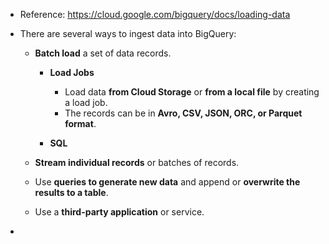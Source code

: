 - Reference: https://cloud.google.com/bigquery/docs/loading-data

- There are several ways to ingest data into BigQuery:
  - **Batch load** a set of data records.
    - **Load Jobs**
      - Load data **from Cloud Storage** or **from a local file** by creating a load job.
      - The records can be in **Avro, CSV, JSON, ORC, or Parquet format**. 

    - **SQL**

  - **Stream individual records** or batches of records.
  - Use **queries to generate new data** and append or **overwrite the results to a table**.
  - Use a **third-party application** or service.

-  
